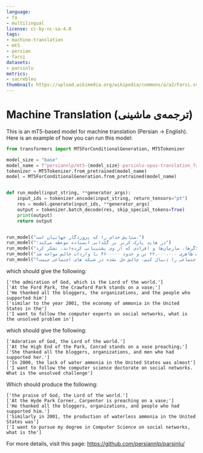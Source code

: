 ```yaml
---
language:
- fa
- multilingual
license: cc-by-nc-sa-4.0
tags:
- machine-translation
- mt5
- persian
- farsi
datasets:
- parsinlu
metrics:
- sacrebleu
thumbnail: https://upload.wikimedia.org/wikipedia/commons/a/a2/Farsi.svg
---
```


# Machine Translation (ترجمه‌ی ماشینی)

This is an mT5-based model for machine translation (Persian -> English). 
Here is an example of how you can run this model: 

```python 
from transformers import MT5ForConditionalGeneration, MT5Tokenizer

model_size = "base"
model_name = f"persiannlp/mt5-{model_size}-parsinlu-opus-translation_fa_en"
tokenizer = MT5Tokenizer.from_pretrained(model_name)
model = MT5ForConditionalGeneration.from_pretrained(model_name)


def run_model(input_string, **generator_args):
    input_ids = tokenizer.encode(input_string, return_tensors="pt")
    res = model.generate(input_ids, **generator_args)
    output = tokenizer.batch_decode(res, skip_special_tokens=True)
    print(output)
    return output


run_model("ستایش خدای را که پروردگار جهانیان است.")
run_model("در هاید پارک کرنر بر گلدانی ایستاده موعظه می‌کند؛")
run_model("وی از تمامی بلاگرها، سازمان‌ها و افرادی که از وی پشتیبانی کرده‌اند، تشکر کرد.")
run_model("مشابه سال ۲۰۰۱، تولید آمونیاک بی آب در ایالات متحده در سال ۲۰۰۰ تقریباً ۱۷،۴۰۰،۰۰۰ تن (معادل بدون آب) با مصرف ظاهری ۲۲،۰۰۰،۰۰۰ تن و حدود ۴۶۰۰۰۰۰ با واردات خالص مواجه شد. ")
run_model("می خواهم دکترای علوم کامپیوتر راجع به شبکه های اجتماعی را دنبال کنم، چالش حل نشده در شبکه های اجتماعی چیست؟")
```

which should give the following: 
```
['the admiration of God, which is the Lord of the world.']
['At the Ford Park, the Crawford Park stands on a vase;']
['He thanked all the bloggers, the organizations, and the people who supported him']
['similar to the year 2001, the economy of ammonia in the United States in the']
['I want to follow the computer experts on social networks, what is the unsolved problem in']
```

which should give the following: 
```
['Adoration of God, the Lord of the world.']
['At the High End of the Park, Conrad stands on a vase preaching;']
['She thanked all the bloggers, organizations, and men who had supported her.']
['In 2000, the lack of water ammonia in the United States was almost']
['I want to follow the computer science doctorate on social networks. What is the unsolved challenge']
```

Which should produce the following: 
```
['the praise of God, the Lord of the world.']
['At the Hyde Park Corner, Carpenter is preaching on a vase;']
['He thanked all the bloggers, organizations, and people who had supported him.']
['Similarly in 2001, the production of waterless ammonia in the United States was']
['I want to pursue my degree in Computer Science on social networks, what is the']
```


For more details, visit this page: https://github.com/persiannlp/parsinlu/ 
